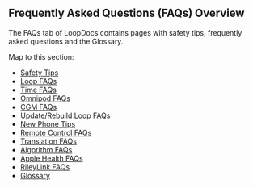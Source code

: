 ## Frequently Asked Questions (FAQs) Overview

The FAQs tab of LoopDocs contains pages with safety tips, frequently asked questions and the Glossary.

Map to this section:

* [Safety Tips](../faqs/safety-faqs.md)
* [Loop FAQs](../faqs/loop-faqs.md)
* [Time FAQs](../faqs/time-faqs.md)
* [Omnipod FAQs](../faqs/omnipod-faqs.md)
* [CGM FAQs](../faqs/cgm-faqs.md)
* [Update/Rebuild Loop FAQs](../faqs/update-faqs.md)
* [New Phone Tips](../faqs/new-phone.md)
* [Remote Control FAQs](../faqs/remote-control.md)
* [Translation FAQs](../faqs/app-translation.md)
* [Algorithm FAQs](../faqs/algorithm-faqs.md)
* [Apple Health FAQs](../faqs/apple-health-faqs.md)
* [RileyLink FAQs](../faqs/rileylink-faqs.md)
* [Glossary](../faqs/glossary.md)
